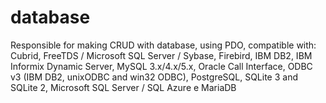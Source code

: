 # database
Responsible for making CRUD with database, using PDO, compatible with: Cubrid, FreeTDS / Microsoft SQL Server / Sybase,  Firebird, IBM DB2, IBM Informix Dynamic Server, MySQL 3.x/4.x/5.x, Oracle Call Interface,  ODBC v3 (IBM DB2, unixODBC and win32 ODBC), PostgreSQL, SQLite 3 and SQLite 2, Microsoft SQL Server / SQL Azure e MariaDB
